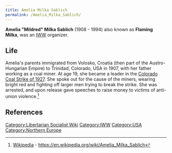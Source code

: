 ```yaml
---
title: Amelia Milka Sablich
permalink: /Amelia_Milka_Sablich/
---
```


**Amelia "Mildred" Milka Sablich** (1908 - 1994) also known as **Flaming
Milka**, was an [IWW](Industrial_Workers_of_the_World "wikilink")
organizer.

## Life

Amelia's parents immigrated from Volosko, Croatia (then part of the
Austro-Hungarian Empire) to Trinidad, Colorado, USA in 1907, with her
father working as a coal miner. At age 19, she became a leader in the
[Colorado Coal Strike of 1927](Colorado_Coal_Strike_(1927) "wikilink").
She spoke out for the cause of the miners, wearing bright red and
fighting off larger men trying to break the strike. She was arrested,
and upon release gave speeches to raise money to victims of anti-union
violence.[^1]

## References

<references />

[Category:Libertarian Socialist
Wiki](Category:Libertarian_Socialist_Wiki "wikilink")
[Category:IWW](Category:IWW "wikilink")
[Category:USA](Category:USA "wikilink") [Category:Northern
Europe](Category:Northern_Europe "wikilink")

[^1]: [Wikipedia](Wikipedia "wikilink") -
    <https://en.wikipedia.org/wiki/Amelia_Milka_Sablich>